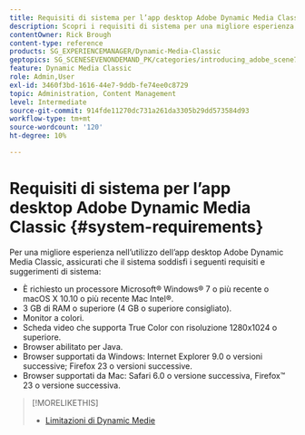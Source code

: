 ```yaml
---
title: Requisiti di sistema per l’app desktop Adobe Dynamic Media Classic
description: Scopri i requisiti di sistema per una migliore esperienza con Adobe Dynamic Media Classic.
contentOwner: Rick Brough
content-type: reference
products: SG_EXPERIENCEMANAGER/Dynamic-Media-Classic
geptopics: SG_SCENESEVENONDEMAND_PK/categories/introducing_adobe_scene7
feature: Dynamic Media Classic
role: Admin,User
exl-id: 3460f3bd-1616-44e7-9ddb-fe74ee0c8729
topic: Administration, Content Management
level: Intermediate
source-git-commit: 914fde11270dc731a261da3305b29dd573584d93
workflow-type: tm+mt
source-wordcount: '120'
ht-degree: 10%

---
```


# Requisiti di sistema per l’app desktop Adobe Dynamic Media Classic {#system-requirements}

Per una migliore esperienza nell’utilizzo dell’app desktop Adobe Dynamic Media Classic, assicurati che il sistema soddisfi i seguenti requisiti e suggerimenti di sistema:

* È richiesto un processore Microsoft® Windows® 7 o più recente o macOS X 10.10 o più recente Mac Intel®.
* 3 GB di RAM o superiore (4 GB o superiore consigliato).
* Monitor a colori.
* Scheda video che supporta True Color con risoluzione 1280x1024 o superiore.
* Browser abilitato per Java.
* Browser supportati da Windows: Internet Explorer 9.0 o versioni successive; Firefox 23 o versioni successive.
* Browser supportati da Mac: Safari 6.0 o versione successiva, Firefox™ 23 o versione successiva.

>[!MORELIKETHIS]
>
>* [Limitazioni di Dynamic Medie](/help/using/limitations.md)

